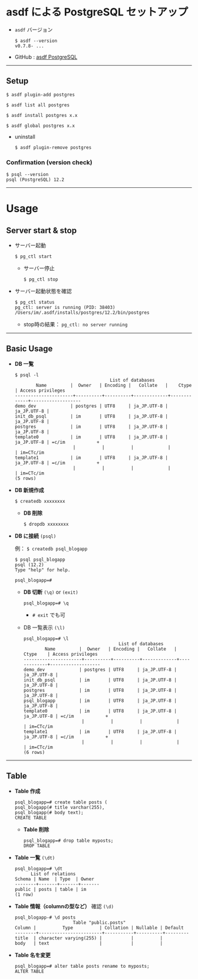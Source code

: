# asdf による PostgreSQL セットアップ

- `asdf` バージョン

  ```
  $ asdf --version
  v0.7.8- ...
  ```

- GitHub : [asdf PostgreSQL](https://github.com/smashedtoatoms/asdf-postgres)

---

## Setup

```
$ asdf plugin-add postgres

$ asdf list all postgres

$ asdf install postgres x.x

$ asdf global postgres x.x
```

- uninstall

  `$ asdf plugin-remove postgres`

### Confirmation (version check)

```
$ psql --version
psql (PostgreSQL) 12.2
```

---

# Usage

## Server start & stop

- サーバー起動

  ```
  $ pg_ctl start
  ```

  - サーバー停止

    ```
    $ pg_ctl stop
    ```

- サーバー起動状態を確認

  ```
  $ pg_ctl status
  pg_ctl: server is running (PID: 38403)
  /Users/im/.asdf/installs/postgres/12.2/bin/postgres
  ```

  - stop時の結果： `pg_ctl: no server running`

---

## Basic Usage

- __DB 一覧__

  ```
  $ psql -l
                                      List of databases
          Name         |  Owner   | Encoding |   Collate   |    Ctype    | Access privileges 
  ----------------------+----------+----------+-------------+-------------+-------------------
  demo_dev             | postgres | UTF8     | ja_JP.UTF-8 | ja_JP.UTF-8 | 
  init_db_psql         | im       | UTF8     | ja_JP.UTF-8 | ja_JP.UTF-8 | 
  postgres             | im       | UTF8     | ja_JP.UTF-8 | ja_JP.UTF-8 | 
  template0            | im       | UTF8     | ja_JP.UTF-8 | ja_JP.UTF-8 | =c/im            +
                        |          |          |             |             | im=CTc/im
  template1            | im       | UTF8     | ja_JP.UTF-8 | ja_JP.UTF-8 | =c/im            +
                        |          |          |             |             | im=CTc/im
  (5 rows)
  ```

- __DB 新規作成__

  ```
  $ createdb xxxxxxxx
  ```

  - __DB 削除__

    ```
    $ dropdb xxxxxxxx
    ```

- __DB に接続__ `(psql)`

  例： `$ createdb psql_blogapp`

  ```
  $ psql psql_blogapp
  psql (12.2)
  Type "help" for help.

  psql_blogapp=#
  ```

  - __DB 切断__ `(\q)` or `(exit)`

    ```
    psql_blogapp=# \q
    ```

    - `# exit` でも可

  - DB 一覧表示 `(\l)`

    ```
    psql_blogapp=# \l
                                        List of databases
            Name         |  Owner   | Encoding |   Collate   |    Ctype    | Access privileges 
    ----------------------+----------+----------+-------------+-------------+-------------------
    demo_dev             | postgres | UTF8     | ja_JP.UTF-8 | ja_JP.UTF-8 | 
    init_db_psql         | im       | UTF8     | ja_JP.UTF-8 | ja_JP.UTF-8 | 
    postgres             | im       | UTF8     | ja_JP.UTF-8 | ja_JP.UTF-8 | 
    psql_blogapp         | im       | UTF8     | ja_JP.UTF-8 | ja_JP.UTF-8 | 
    template0            | im       | UTF8     | ja_JP.UTF-8 | ja_JP.UTF-8 | =c/im            +
                          |          |          |             |             | im=CTc/im
    template1            | im       | UTF8     | ja_JP.UTF-8 | ja_JP.UTF-8 | =c/im            +
                          |          |          |             |             | im=CTc/im
    (6 rows)
    ```

---

## Table

- __Table 作成__

  ```
  psql_blogapp=# create table posts (
  psql_blogapp(# title varchar(255),
  psql_blogapp(# body text);
  CREATE TABLE
  ```

    - __Table 削除__

      ```
      psql_blogapp=# drop table myposts;
      DROP TABLE
      ```

- __Table 一覧__ `(\dt)`

  ```
  psql_blogapp=# \dt
        List of relations
  Schema | Name  | Type  | Owner 
  --------+-------+-------+-------
  public | posts | table | im
  (1 row)
  ```

- __Table 情報（columnの型など）__ 確認 `(\d)`

  ```
  psql_blogapp-# \d posts
                        Table "public.posts"
  Column |          Type          | Collation | Nullable | Default 
  --------+------------------------+-----------+----------+---------
  title  | character varying(255) |           |          | 
  body   | text                   |           |          | 
  ```

- __Table 名を変更__

  ```
  psql_blogapp=# alter table posts rename to myposts;
  ALTER TABLE
  ```
